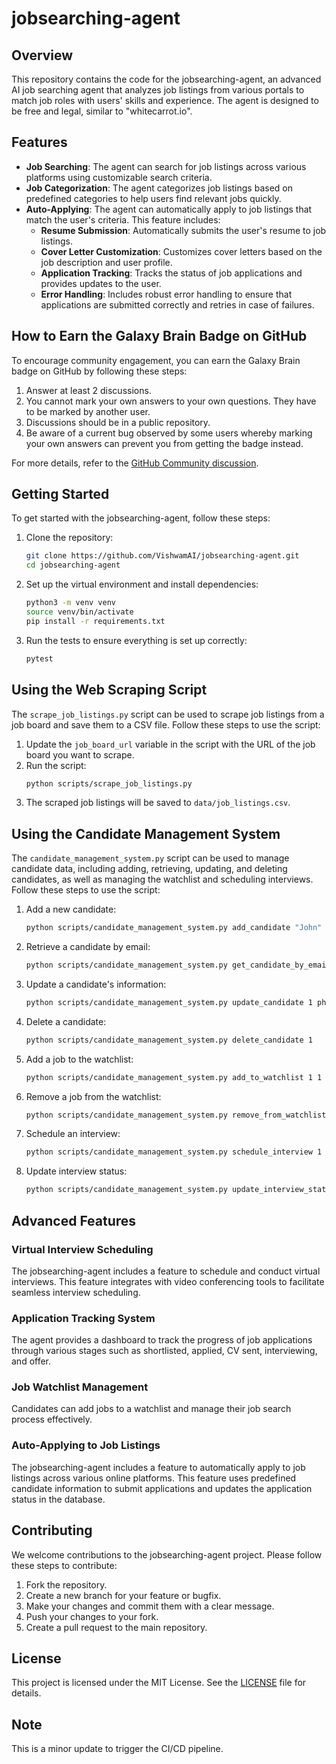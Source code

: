 # jobsearching-agent

## Overview

This repository contains the code for the jobsearching-agent, an advanced AI job searching agent that analyzes job listings from various portals to match job roles with users' skills and experience. The agent is designed to be free and legal, similar to "whitecarrot.io".

## Features

- **Job Searching**: The agent can search for job listings across various platforms using customizable search criteria.
- **Job Categorization**: The agent categorizes job listings based on predefined categories to help users find relevant jobs quickly.
- **Auto-Applying**: The agent can automatically apply to job listings that match the user's criteria. This feature includes:
  - **Resume Submission**: Automatically submits the user's resume to job listings.
  - **Cover Letter Customization**: Customizes cover letters based on the job description and user profile.
  - **Application Tracking**: Tracks the status of job applications and provides updates to the user.
  - **Error Handling**: Includes robust error handling to ensure that applications are submitted correctly and retries in case of failures.

## How to Earn the Galaxy Brain Badge on GitHub

To encourage community engagement, you can earn the Galaxy Brain badge on GitHub by following these steps:

1. Answer at least 2 discussions.
2. You cannot mark your own answers to your own questions. They have to be marked by another user.
3. Discussions should be in a public repository.
4. Be aware of a current bug observed by some users whereby marking your own answers can prevent you from getting the badge instead.

For more details, refer to the [GitHub Community discussion](https://github.com/orgs/community/discussions/18293).

## Getting Started

To get started with the jobsearching-agent, follow these steps:

1. Clone the repository:
   ```bash
   git clone https://github.com/VishwamAI/jobsearching-agent.git
   cd jobsearching-agent
   ```

2. Set up the virtual environment and install dependencies:
   ```bash
   python3 -m venv venv
   source venv/bin/activate
   pip install -r requirements.txt
   ```

3. Run the tests to ensure everything is set up correctly:
   ```bash
   pytest
   ```

## Using the Web Scraping Script

The `scrape_job_listings.py` script can be used to scrape job listings from a job board and save them to a CSV file. Follow these steps to use the script:

1. Update the `job_board_url` variable in the script with the URL of the job board you want to scrape.
2. Run the script:
   ```bash
   python scripts/scrape_job_listings.py
   ```
3. The scraped job listings will be saved to `data/job_listings.csv`.

## Using the Candidate Management System

The `candidate_management_system.py` script can be used to manage candidate data, including adding, retrieving, updating, and deleting candidates, as well as managing the watchlist and scheduling interviews. Follow these steps to use the script:

1. Add a new candidate:
   ```bash
   python scripts/candidate_management_system.py add_candidate "John" "Doe" "john.doe@example.com" "1234567890" "resume.pdf"
   ```

2. Retrieve a candidate by email:
   ```bash
   python scripts/candidate_management_system.py get_candidate_by_email "john.doe@example.com"
   ```

3. Update a candidate's information:
   ```bash
   python scripts/candidate_management_system.py update_candidate 1 phone="0987654321"
   ```

4. Delete a candidate:
   ```bash
   python scripts/candidate_management_system.py delete_candidate 1
   ```

5. Add a job to the watchlist:
   ```bash
   python scripts/candidate_management_system.py add_to_watchlist 1 1
   ```

6. Remove a job from the watchlist:
   ```bash
   python scripts/candidate_management_system.py remove_from_watchlist 1 1
   ```

7. Schedule an interview:
   ```bash
   python scripts/candidate_management_system.py schedule_interview 1 1 "2024-06-20 10:00:00" "Scheduled"
   ```

8. Update interview status:
   ```bash
   python scripts/candidate_management_system.py update_interview_status 1 "Completed"
   ```

## Advanced Features

### Virtual Interview Scheduling

The jobsearching-agent includes a feature to schedule and conduct virtual interviews. This feature integrates with video conferencing tools to facilitate seamless interview scheduling.

### Application Tracking System

The agent provides a dashboard to track the progress of job applications through various stages such as shortlisted, applied, CV sent, interviewing, and offer.

### Job Watchlist Management

Candidates can add jobs to a watchlist and manage their job search process effectively.

### Auto-Applying to Job Listings

The jobsearching-agent includes a feature to automatically apply to job listings across various online platforms. This feature uses predefined candidate information to submit applications and updates the application status in the database.

## Contributing

We welcome contributions to the jobsearching-agent project. Please follow these steps to contribute:

1. Fork the repository.
2. Create a new branch for your feature or bugfix.
3. Make your changes and commit them with a clear message.
4. Push your changes to your fork.
5. Create a pull request to the main repository.

## License

This project is licensed under the MIT License. See the [LICENSE](LICENSE) file for details.

## Note

This is a minor update to trigger the CI/CD pipeline.
